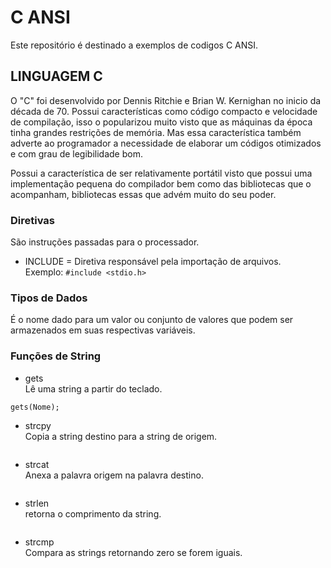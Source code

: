 # C ANSI
Este repositório é destinado a exemplos de codigos C ANSI.

## LINGUAGEM C

O "C" foi desenvolvido por Dennis Ritchie e Brian W. Kernighan no inicio da década de 70. Possui características como código compacto e velocidade de compilação, isso o popularizou muito visto que as máquinas da época tinha grandes restrições de memória. Mas essa característica também adverte ao programador a necessidade de elaborar um códigos otimizados e com grau de legibilidade bom.

Possui a característica de ser relativamente portátil visto que possui uma implementação pequena do compilador bem como das bibliotecas que o acompanham, bibliotecas essas que advém muito do seu poder.

### Diretivas
São instruções passadas para o processador.

*  INCLUDE = Diretiva responsável pela importação de arquivos. <br>
Exemplo: 
``` #include <stdio.h> ```

### Tipos de Dados
É o nome dado para um valor ou conjunto de valores que podem ser armazenados em suas respectivas variáveis. 

### Funções de String
* gets <br>
Lê uma string a partir do teclado.
```
gets(Nome);
```


* strcpy <br>
Copia a string destino para a string de origem.
```
```
* strcat <br>
Anexa a palavra origem na palavra destino.
```
```
* strlen <br>
retorna o comprimento da string.
```
```

* strcmp <br>
Compara as strings retornando zero se forem iguais.
```
```

